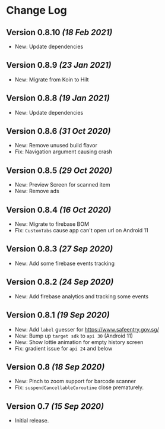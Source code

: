 Change Log
==========

Version 0.8.10 *(18 Feb 2021)*
----------------------------
 * New: Update dependencies

Version 0.8.9 *(23 Jan 2021)*
----------------------------
 * New: Migrate from Koin to Hilt

Version 0.8.8 *(19 Jan 2021)*
----------------------------
 * New: Update dependencies

Version 0.8.6 *(31 Oct 2020)*
----------------------------
 * New: Remove unused build flavor
 * Fix: Navigation argument causing crash

Version 0.8.5 *(29 Oct 2020)*
----------------------------

 * New: Preview Screen for scanned item
 * New: Remove ads

Version 0.8.4 *(16 Oct 2020)*
----------------------------

 * New: Migrate to firebase BOM
 * Fix: `CustomTabs` cause app can't open url on Android 11

Version 0.8.3 *(27 Sep 2020)*
----------------------------

 * New: Add some firebase events tracking

Version 0.8.2 *(24 Sep 2020)*
----------------------------

 * New: Add firebase analytics and tracking some events

Version 0.8.1 *(19 Sep 2020)*
----------------------------

 * New: Add `label` guesser for <https://www.safeentry.gov.sg/>
 * New: Bump up `target sdk` to `api 30` (Android 11)
 * New: Show lottie animation for empty history screen
 * Fix: gradient issue for `api 24` and below


Version 0.8 *(18 Sep 2020)*
----------------------------

 * New: Pinch to zoom support for barcode scanner
 * Fix: `suspendCancellableCoroutine` close prematurely.


Version 0.7 *(15 Sep 2020)*
----------------------------

 * Initial release.